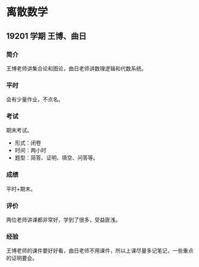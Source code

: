 # 离散数学

## 19201 学期 王博、曲日

### 简介

王博老师讲集合论和图论，曲日老师讲数理逻辑和代数系统。

### 平时

会有少量作业，不点名。

### 考试

期末考试。

- 形式：闭卷
- 时间：两小时
- 题型：简答、证明、填空、问答等。

### 成绩

平时+期末。

### 评价

两位老师讲课都非常好，学到了很多，受益匪浅。

### 经验

王博老师的课件要好好看，曲日老师不用课件，所以上课尽量多记笔记，一些重点的证明要会。
